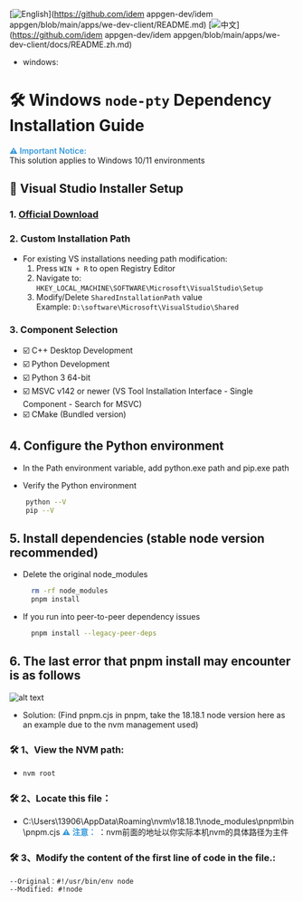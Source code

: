 [![English](https://img.shields.io/badge/README-English-494cad.svg)](https://github.com/idem appgen-dev/idem appgen/blob/main/apps/we-dev-client/README.md) [![中文](https://img.shields.io/badge/README-中文-494cad.svg)](https://github.com/idem appgen-dev/idem appgen/blob/main/apps/we-dev-client/docs/README.zh.md) 



- windows:

# 🛠️ Windows `node-pty` Dependency Installation Guide 

<span style="color: #3498db; font-weight: 600;">⚠️ Important Notice:</span>  
This solution applies to Windows 10/11 environments

## 🚀 Visual Studio Installer Setup

### 1. [Official Download](https://visualstudio.microsoft.com/zh-hans/downloads/)

### 2. Custom Installation Path
- For existing VS installations needing path modification:
  1. Press `WIN + R` to open Registry Editor
  2. Navigate to:  
     `HKEY_LOCAL_MACHINE\SOFTWARE\Microsoft\VisualStudio\Setup`
  3. Modify/Delete `SharedInstallationPath` value  
     Example: `D:\software\Microsoft\VisualStudio\Shared`

### 3. Component Selection

  - ☑️ C++ Desktop Development
  - ☑️ Python Development
  - ☑️ Python 3 64-bit
  - ☑️ MSVC v142 or newer (VS Tool Installation Interface - Single Component - Search for MSVC)
  - ☑️ CMake (Bundled version)

## 4. Configure the Python environment

* &#x20; In the Path environment variable, add python.exe path and pip.exe path

* Verify the Python environment
```bash
    python --V
    pip --V
```

## 5. Install dependencies (stable node version recommended)
* Delete the original node_modules
  ```bash
    rm -rf node_modules
    pnpm install
  ```
* If you run into peer-to-peer dependency issues
  ```bash
    pnpm install --legacy-peer-deps
  ```
## 6. The last error that pnpm install may encounter is as follows
![alt text](./docs/error.png)
  - Solution: (Find pnpm.cjs in pnpm, take the 18.18.1 node version here as an example due to the nvm management used)
  ### 🛠️ 1、View the NVM path:
  - ```bash
    nvm root
    
  ### 🛠️ 2、Locate this file：
  - C:\Users\13906\AppData\Roaming\nvm\v18.18.1\node_modules\pnpm\bin\pnpm.cjs
    <span style="color: #3498db; font-weight: 600;">⚠️ 注意：</span> ：nvm前面的地址以你实际本机nvm的具体路径为主件
  
  ###  🛠️ 3、Modify the content of the first line of code in the file.:
    --Original：#!/usr/bin/env node
    --Modified: #!node